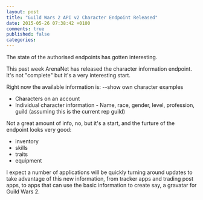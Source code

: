 ```yaml
---
layout: post
title: "Guild Wars 2 API v2 Character Endpoint Released"
date: 2015-05-26 07:38:42 +0100
comments: true
published: false
categories: 
---
```


The state of the authorised endpoints has gotten interesting.

This past week ArenaNet has released the character information endpoint. It's not "complete" but it's a very interesting start.

Right now the available information is: 
--show own character examples
* Characters on an account
* Individual character information - Name, race, gender, level, profession, guild (assuming this is the current rep guild)

Not a great amount of info, no, but it's a start, and the furture of the endpoint looks very good:
* inventory
* skills
* traits
* equipment

I expect a number of applications will be quickly turning around updates to take advantage of this new information, from tracker apps and trading post apps, to apps that can use the basic information to create say, a gravatar for Guild Wars 2.